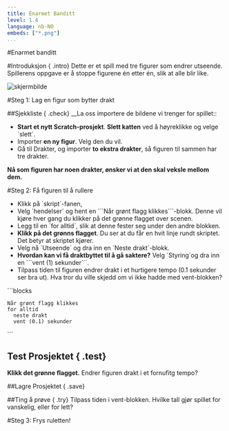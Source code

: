 ```yaml
---
title: Enarmet Banditt
level: 1.4
language: nb-NO
embeds: ["*.png"]
...
```


#Enarmet banditt

#Introduksjon { .intro}
Dette er et spill med tre figurer som endrer utseende. Spillerens oppgave er å stoppe figurene én etter én, slik at alle blir like. 

![skjermbilde](skjermbilde.png)



#Steg 1: Lag en figur som bytter drakt

##Sjekkliste { .check}
__La oss importere de bildene vi trenger for spillet::

+ __Start et nytt Scratch-prosjekt__. __Slett katten__ ved å høyreklikke og velge ´slett´.
+ Importer __en ny figur__. Velg den du vil.
+ Gå til Drakter, og importer __to ekstra drakter__, så figuren til sammen har tre drakter.

__Nå som figuren har noen drakter, ønsker vi at den skal veksle mellom dem.__

#Steg 2: Få figuren til å rullere

+ Klikk på ´skript´-fanen,
+ Velg ´hendelser´ og hent en ´´´Når grønt flagg klikkes´´´-blokk. Denne vil kjøre hver gang du klikker på det grønne flagget over scenen.
+ Legg til en ´for alltid´, slik at denne fester seg under den andre blokken.
+ __Klikk på det grønns flagget__. Du ser at du får en hvit linje rundt skriptet. Det betyr at skriptet kjører.
+ Velg nå ´Utseende´ og dra inn en ´Neste drakt´-blokk.
+ __Hvordan kan vi få draktbyttet til å gå saktere?__ Velg ´Styring´og dra inn en ´´´vent (1) sekunder´´´. 
+ Tilpass tiden til figuren endrer drakt i et hurtigere tempo (0.1 sekunder ser bra ut). Hva tror du ville skjedd om vi ikke hadde med vent-blokken?

´´´blocks

    Når grønt flagg klikkes
    for alltid
      neste drakt
      vent (0.1) sekunder
´´´

## Test Prosjektet { .test}
__Klikk det grønne flagget.__
Endrer figuren drakt i et fornufitg tempo? 

##Lagre Prosjektet { .save}

##Ting å prøve { .try}
Tilpass tiden i vent-blokken. Hvilke tall gjør spillet for vanskelig, eller for lett?

#Steg 3: Frys ruletten!



